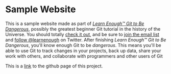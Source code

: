 # Sample Website

This is a sample website made as part of
[*Learn Enough™ Git to Be Dangerous*](http://learnenough.com/git-tutorial),
possibly the greatest beginner Git tutorial in the history of the Universe.
You should totally [check it out](http://learnenough.com/git-tutorial),
and be sure to [join the email list](http://learnenough.com/#email_list) and
[follow @learnenough](http://twitter.com/learnenough) on Twitter.
After finishing *Learn Enough™ Git to Be Dangerous*, you'll know enough Git to be
*dangerous*. This means
you'll be able to use Git to track changes in your projects,
back up data, share your work with others, and collaborate with programmers and
other users of Git

This is a [link](https://github.com/kalvinkalvink/learnEnoughGit) to the github page of this project.

